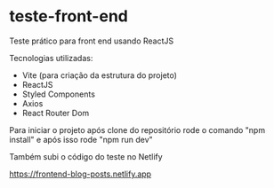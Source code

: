 # teste-front-end

Teste prático para front end usando ReactJS

Tecnologias utilizadas:
- Vite (para criação da estrutura do projeto)
- ReactJS
- Styled Components
- Axios
- React Router Dom

Para iniciar o projeto após clone do repositório rode o comando "npm install" e após isso rode "npm run dev"

Também subi o código do teste no Netlify

https://frontend-blog-posts.netlify.app


